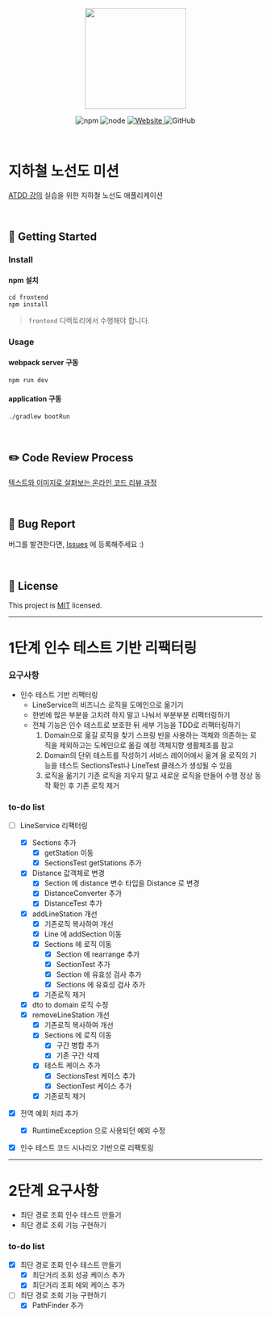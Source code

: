 <p align="center">
    <img width="200px;" src="https://raw.githubusercontent.com/woowacourse/atdd-subway-admin-frontend/master/images/main_logo.png"/>
</p>
<p align="center">
  <img alt="npm" src="https://img.shields.io/badge/npm-6.14.15-blue">
  <img alt="node" src="https://img.shields.io/badge/node-14.18.2-blue">
  <a href="https://edu.nextstep.camp/c/R89PYi5H" alt="nextstep atdd">
    <img alt="Website" src="https://img.shields.io/website?url=https%3A%2F%2Fedu.nextstep.camp%2Fc%2FR89PYi5H">
  </a>
  <img alt="GitHub" src="https://img.shields.io/github/license/next-step/atdd-subway-admin">
</p>

<br>

# 지하철 노선도 미션
[ATDD 강의](https://edu.nextstep.camp/c/R89PYi5H) 실습을 위한 지하철 노선도 애플리케이션

<br>

## 🚀 Getting Started

### Install
#### npm 설치
```
cd frontend
npm install
```
> `frontend` 디렉토리에서 수행해야 합니다.

### Usage
#### webpack server 구동
```
npm run dev
```
#### application 구동
```
./gradlew bootRun
```
<br>

## ✏️ Code Review Process
[텍스트와 이미지로 살펴보는 온라인 코드 리뷰 과정](https://github.com/next-step/nextstep-docs/tree/master/codereview)

<br>

## 🐞 Bug Report

버그를 발견한다면, [Issues](https://github.com/next-step/atdd-subway-service/issues) 에 등록해주세요 :)

<br>

## 📝 License

This project is [MIT](https://github.com/next-step/atdd-subway-service/blob/master/LICENSE.md) licensed.



---
# 1단계 인수 테스트 기반 리팩터링

### 요구사항

* 인수 테스트 기반 리팩터링
    * LineService의 비즈니스 로직을 도메인으로 옮기기
    * 한번에 많은 부분을 고치려 하지 말고 나눠서 부분부분 리팩터링하기
    * 전체 기능은 인수 테스트로 보호한 뒤 세부 기능을 TDD로 리팩터링하기
      1. Domain으로 옮길 로직을 찾기
         스프링 빈을 사용하는 객체와 의존하는 로직을 제외하고는 도메인으로 옮길 예정
         객체지향 생활체조를 참고
      2. Domain의 단위 테스트를 작성하기
         서비스 레이어에서 옮겨 올 로직의 기능을 테스트
         SectionsTest나 LineTest 클래스가 생성될 수 있음
      3. 로직을 옮기기
         기존 로직을 지우지 말고 새로운 로직을 만들어 수행
         정상 동작 확인 후 기존 로직 제거

### to-do list
- [ ] LineService 리팩터링
    - [X] Sections 추가
        - [X] getStation 이동
        - [X] SectionsTest getStations 추가
    - [X] Distance 값객체로 변경
        - [X] Section 에 distance 변수 타입을 Distance 로 변경
        - [X] DistanceConverter 추가
        - [X] DistanceTest 추가
    - [X] addLineStation 개선
        - [X] 기존로직 복사하여 개선
        - [X] Line 에 addSection 이동
        - [X] Sections 에 로직 이동
            - [X] Section 에 rearrange 추가
            - [X] SectionTest 추가
            - [X] Section 에 유효성 검사 추가
            - [X] Sections 에 유효성 검사 추가
        - [X] 기존로직 제거
    - [X] dto to domain 로직 수정
    - [X] removeLineStation 개선
        - [X] 기존로직 복사하여 개선
        - [X] Sections 에 로직 이동
            - [X] 구간 병합 추가
            - [X] 기존 구간 삭제
        - [X] 테스트 케이스 추가
            - [X] SectionsTest 케이스 추가
            - [X] SectionTest 케이스 추가
        - [X] 기존로직 제거
- [X] 전역 예외 처리 추가
    - [X] RuntimeException 으로 사용되던 예외 수정
- [X] 인수 테스트 코드 시나리오 기반으로 리팩토링


---

# 2단계 요구사항

* 최단 경로 조회 인수 테스트 만들기
* 최단 경로 조회 기능 구현하기

### to-do list
- [X] 최단 경로 조회 인수 테스트 만들기
    - [X] 최단거리 조회 성공 케이스 추가
    - [X] 최단거리 조회 에외 케이스 추가
- [ ] 최단 경로 조회 기능 구현하기
    - [X] PathFinder 추가
